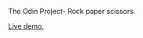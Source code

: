 The Odin Project- Rock paper scissors.

[Live demo.](https://nicolasjensen94.github.io/Rock-paper-scissors/)
